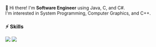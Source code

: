 👋 Hi there! I'm **Software Engineer** using Java, C, and C#.   
I'm interested in System Programming, Computer Graphics, and C++.

### ⚡ Skills
<img src="https://img.shields.io/badge/java-007396?style=for-the-badge&logo=java&logoColor=white">
<img src="https://img.shields.io/badge/c-A8B9CC?style=for-the-badge&logo=c&logoColor=white">
